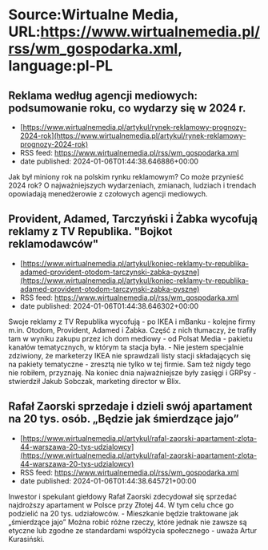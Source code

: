 # Source:Wirtualne Media, URL:https://www.wirtualnemedia.pl/rss/wm_gospodarka.xml, language:pl-PL

## Reklama według agencji mediowych: podsumowanie roku, co wydarzy się w 2024 r.
 - [https://www.wirtualnemedia.pl/artykul/rynek-reklamowy-prognozy-2024-rok](https://www.wirtualnemedia.pl/artykul/rynek-reklamowy-prognozy-2024-rok)
 - RSS feed: https://www.wirtualnemedia.pl/rss/wm_gospodarka.xml
 - date published: 2024-01-06T01:44:38.646886+00:00

Jak był miniony rok na polskim rynku reklamowym? Co może przynieść 2024 rok? O najważniejszych wydarzeniach, zmianach, ludziach i trendach opowiadają menedżerowie z czołowych agencji mediowych.

## Provident, Adamed, Tarczyński i Żabka wycofują reklamy z TV Republika. "Bojkot reklamodawców"
 - [https://www.wirtualnemedia.pl/artykul/koniec-reklamy-tv-republika-adamed-provident-otodom-tarczynski-zabka-pyszne](https://www.wirtualnemedia.pl/artykul/koniec-reklamy-tv-republika-adamed-provident-otodom-tarczynski-zabka-pyszne)
 - RSS feed: https://www.wirtualnemedia.pl/rss/wm_gospodarka.xml
 - date published: 2024-01-06T01:44:38.646302+00:00

Swoje reklamy z TV Republika wycofują - po IKEA i mBanku - kolejne firmy m.in. Otodom, Provident, Adamed i Żabka. Część z nich tłumaczy, że trafiły tam w wyniku zakupu przez ich dom mediowy - od Polsat Media - pakietu kanałów tematycznych, w którym ta stacja była. - Nie jestem specjalnie zdziwiony, że marketerzy IKEA nie sprawdzali listy stacji składających się na pakiety tematyczne - zresztą nie tylko w tej firmie. Sam też nigdy tego nie robiłem, przyznaję. Na koniec dnia najważniejsze były zasięgi i GRPsy - stwierdził Jakub Sobczak, marketing director w Blix.

## Rafał Zaorski sprzedaje i dzieli swój apartament na 20 tys. osób. „Będzie jak śmierdzące jajo”
 - [https://www.wirtualnemedia.pl/artykul/rafal-zaorski-apartament-zlota-44-warszawa-20-tys-udzialowcy](https://www.wirtualnemedia.pl/artykul/rafal-zaorski-apartament-zlota-44-warszawa-20-tys-udzialowcy)
 - RSS feed: https://www.wirtualnemedia.pl/rss/wm_gospodarka.xml
 - date published: 2024-01-06T01:44:38.645721+00:00

Inwestor i spekulant giełdowy Rafał Zaorski zdecydował się sprzedać najdroższy apartament w Polsce przy Złotej 44. W tym celu chce go podzielić na 20 tys. udziałowców. - Mieszkanie będzie traktowane jak „śmierdzące jajo” Można robić różne rzeczy, które jednak nie zawsze są etyczne lub zgodne ze standardami współżycia społecznego - uważa Artur Kurasiński.

